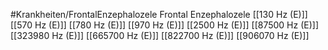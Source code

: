 #Krankheiten/FrontalEnzephalozele
Frontal Enzephalozele
[[130 Hz (E)]]
[[570 Hz (E)]]
[[780 Hz (E)]]
[[970 Hz (E)]]
[[2500 Hz (E)]]
[[87500 Hz (E)]]
[[323980 Hz (E)]]
[[665700 Hz (E)]]
[[822700 Hz (E)]]
[[906070 Hz (E)]]